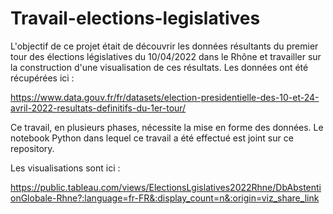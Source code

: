 # Travail-elections-legislatives
L'objectif de ce projet était de découvrir les données résultants du premier tour des élections législatives du 10/04/2022 dans le Rhône et travailler sur la construction d'une visualisation de ces résultats.
Les données ont été récupérées ici :

https://www.data.gouv.fr/fr/datasets/election-presidentielle-des-10-et-24-avril-2022-resultats-definitifs-du-1er-tour/

Ce travail, en plusieurs phases, nécessite la mise en forme des données. Le notebook Python dans lequel ce travail a été effectué est joint sur ce repository.

Les visualisations sont ici :

https://public.tableau.com/views/ElectionsLgislatives2022Rhne/DbAbstentionGlobale-Rhne?:language=fr-FR&:display_count=n&:origin=viz_share_link

